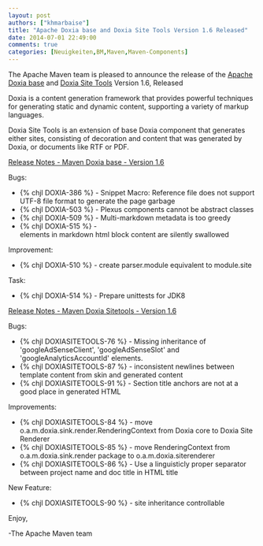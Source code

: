 ```yaml
---
layout: post
authors: ["khmarbaise"]
title: "Apache Doxia base and Doxia Site Tools Version 1.6 Released"
date: 2014-07-01 22:49:00
comments: true
categories: [Neuigkeiten,BM,Maven,Maven-Components]
---
```

The Apache Maven team is pleased to announce the release of the 
[Apache Doxia base](http://maven.apache.org/doxia/doxia/)
 and [Doxia Site Tools](http://maven.apache.org/doxia/doxia-sitetools/) Version 1.6, 
Released

Doxia is a content generation framework that provides powerful techniques for 
generating static and dynamic content, supporting a variety of markup 
languages.

Doxia Site Tools is an extension of base Doxia component that generates either 
sites, consisting of decoration and content that was generated by Doxia, or 
documents like RTF or PDF.

<!-- more -->

[Release Notes - Maven Doxia base - Version 1.6](http://jira.codehaus.org/secure/ReleaseNote.jspa?projectId=10780&styleName=Html&version=19820)

Bugs:

 * {% chjl DOXIA-386 %} - Snippet Macro:  Reference file does not support UTF-8 file format to generate the page garbage
 * {% chjl DOXIA-503 %} - Plexus components cannot be abstract classes
 * {% chjl DOXIA-509 %} - Multi-markdown metadata is too greedy
 * {% chjl DOXIA-515 %} - <div> elements in markdown html block content are silently swallowed 

Improvement:

 * {% chjl DOXIA-510 %} - create parser.module equivalent to module.site

Task:

 * {% chjl DOXIA-514 %} - Prepare unittests for JDK8


[Release Notes - Maven Doxia Sitetools - Version 1.6 ](http://jira.codehaus.org/secure/ReleaseNote.jspa?projectId=11624&styleName=Html&version=19925)

Bugs:

 * {% chjl DOXIASITETOOLS-76 %} - Missing inheritance of 'googleAdSenseClient', 'googleAdSenseSlot' and 'googleAnalyticsAccountId' elements.
 * {% chjl DOXIASITETOOLS-87 %} - inconsistent newlines between template content 
from skin and generated content
 * {% chjl DOXIASITETOOLS-91 %} - Section title anchors are not at a good place in generated HTML

Improvements:

 * {% chjl DOXIASITETOOLS-84 %} - move o.a.m.doxia.sink.render.RenderingContext from Doxia core to Doxia Site Renderer
 * {% chjl DOXIASITETOOLS-85 %} - move RenderingContext from o.a.m.doxia.sink.render package to o.a.m.doxia.siterenderer
 * {% chjl DOXIASITETOOLS-86 %} - Use a linguisticly proper separator between project name and doc title in HTML title

New Feature:

 * {% chjl DOXIASITETOOLS-90 %} - site inheritance controllable

Enjoy,

-The Apache Maven team
